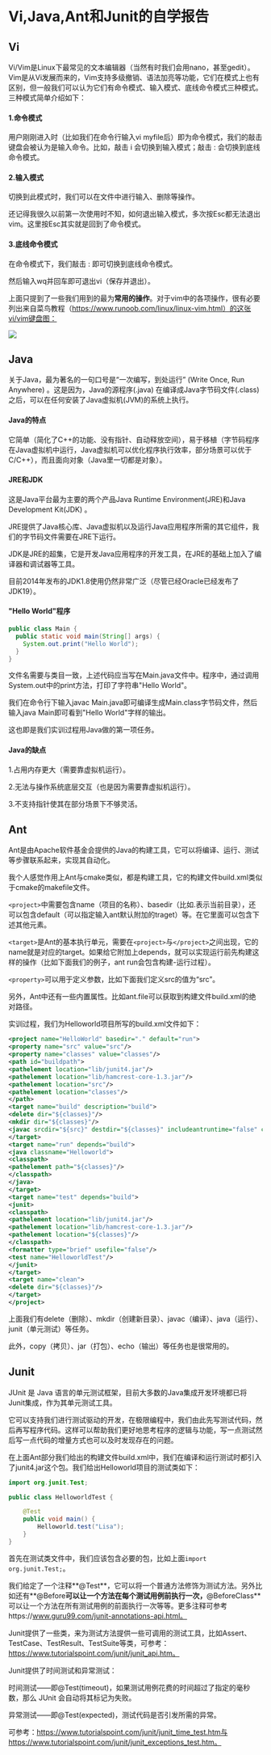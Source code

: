 # Vi,Java,Ant和Junit的自学报告

## Vi

Vi/Vim是Linux下最常见的文本编辑器（当然有时我们会用nano，甚至gedit）。Vim是从Vi发展而来的，Vim支持多级撤销、语法加亮等功能，它们在模式上也有区别，但一般我们可以认为它们有命令模式、输入模式、底线命令模式三种模式。三种模式简单介绍如下：

#### 1.命令模式

用户刚刚进入时（比如我们在命令行输入vi myfile后）即为命令模式，我们的敲击键盘会被认为是输入命令。比如，敲击 i 会切换到输入模式；敲击 : 会切换到底线命令模式。

#### 2.输入模式

切换到此模式时，我们可以在文件中进行输入、删除等操作。

还记得我很久以前第一次使用时不知，如何退出输入模式，多次按Esc都无法退出vim。这里按Esc其实就是回到了命令模式。

#### 3.底线命令模式

在命令模式下，我们敲击 : 即可切换到底线命令模式。

然后输入wq并回车即可退出vi（保存并退出）。



上面只提到了一些我们用到的最为**常用的操作**。对于vim中的各项操作，很有必要列出来自菜鸟教程（https://www.runoob.com/linux/linux-vim.html）的这张vi/vim键盘图：

![](vim_keyboard.jpg)





## Java

关于Java，最为著名的一句口号是“一次编写，到处运行” (Write Once, Run Anywhere)  。这是因为，Java的源程序(.java) 在编译成Java字节码文件(.class)之后，可以在任何安装了Java虚拟机(JVM)的系统上执行。  

#### Java的特点

它简单（简化了C++的功能、没有指针、自动释放空间），易于移植（字节码程序在Java虚拟机中运行，Java虚拟机可以优化程序执行效率，部分场景可以优于C/C++），而且面向对象（Java里一切都是对象）。

#### JRE和JDK

这是Java平台最为主要的两个产品Java Runtime Environment(JRE)和Java Development Kit(JDK) 。

JRE提供了Java核心库、Java虚拟机以及运行Java应用程序所需的其它组件，我们的字节码文件需要在JRE下运行。

JDK是JRE的超集，它是开发Java应用程序的开发工具，在JRE的基础上加入了编译器和调试器等工具。

目前2014年发布的JDK1.8使用仍然非常广泛（尽管已经Oracle已经发布了JDK19）。

#### "Hello World"程序

```java
public class Main {
  public static void main(String[] args) {
    System.out.print("Hello World");
  }
}
```

文件名需要与类目一致，上述代码应当写在Main.java文件中。程序中，通过调用System.out中的print方法，打印了字符串"Hello World"。

我们在命令行下输入javac Main.java即可编译生成Main.class字节码文件，然后输入java Main即可看到"Hello World"字样的输出。

这也即是我们实训过程用Java做的第一项任务。

#### Java的缺点

1.占用内存更大（需要靠虚拟机运行）。

2.无法与操作系统底层交互（也是因为需要靠虚拟机运行）。

3.不支持指针使其在部分场景下不够灵活。





## Ant

Ant是由Apache软件基金会提供的Java的构建工具，它可以将编译、运行、测试等步骤联系起来，实现其自动化。

我个人感觉作用上Ant与cmake类似，都是构建工具，它的构建文件build.xml类似于cmake的makefile文件。

`<project>`中需要包含name（项目的名称）、basedir（比如.表示当前目录），还可以包含default（可以指定输入ant默认附加的traget）等。在它里面可以包含下述其他元素。

`<target>`是Ant的基本执行单元，需要在`<project>`与`</project>`之间出现，它的name就是对应的target。如果给它附加上depends，就可以实现运行前先构建这样的操作（比如下面我们的例子，ant run会包含构建-运行过程）。

`<property>`可以用于定义参数，比如下面我们定义src的值为“src”。

另外，Ant中还有一些内置属性。比如ant.file可以获取到构建文件build.xml的绝对路径。

实训过程，我们为Helloworld项目所写的build.xml文件如下：

```xml
<project name="HelloWorld" basedir="." default="run">
<property name="src" value="src"/>
<property name="classes" value="classes"/>
<path id="buildpath">
<pathelement location="lib/junit4.jar"/>
<pathelement location="lib/hamcrest-core-1.3.jar"/>
<pathelement location="src"/>
<pathelement location="classes"/>
</path>
<target name="build" description="build">
<delete dir="${classes}"/>
<mkdir dir="${classes}"/>
<javac srcdir="${src}" destdir="${classes}" includeantruntime="false" classpathref="buildpath"> </javac>
</target>
<target name="run" depends="build">
<java classname="Helloworld">
<classpath>
<pathelement path="${classes}"/>
</classpath>
</java>
</target>
<target name="test" depends="build">
<junit>
<classpath>
<pathelement location="lib/junit4.jar"/>
<pathelement location="lib/hamcrest-core-1.3.jar"/>
<pathelement location="${classes}"/>
</classpath>
<formatter type="brief" usefile="false"/>
<test name="HelloworldTest"/>
</junit>
</target>
<target name="clean">
<delete dir="${classes}"/>
</target>
</project>
```

上面我们有delete（删除）、mkdir（创建新目录）、javac（编译）、java（运行）、junit（单元测试）等任务。

此外，copy（拷贝）、jar（打包）、echo（输出）等任务也是很常用的。





## Junit

JUnit 是 Java 语言的单元测试框架，目前大多数的Java集成开发环境都已将Junit集成，作为其单元测试工具。

它可以支持我们进行测试驱动的开发，在极限编程中，我们由此先写测试代码，然后再写程序代码。这样可以帮助我们更好地思考程序的逻辑与功能，写一点测试然后写一点代码的增量方式也可以及时发现存在的问题。

在上面Ant部分我们给出的构建文件build.xml中，我们在编译和运行测试时都引入了junit4.jar这个包。我们给出Helloworld项目的测试类如下：

```java
import org.junit.Test;

public class HelloworldTest {

    @Test
    public void main() {
        Helloworld.test("Lisa");
    }
}
```

首先在测试类文件中，我们应该包含必要的包，比如上面`import org.junit.Test;`。

我们给定了一个注释**@Test**，它可以将一个普通方法修饰为测试方法。另外比如还有**@Before**可以让一个方法在每个测试用例前执行一次，**@BeforeClass**可以让一个方法在所有测试用例的前面执行一次等等。更多注释可参考https://www.guru99.com/junit-annotations-api.html。

Junit提供了一些类，来为测试方法提供一些可调用的测试工具，比如Assert、TestCase、TestResult、TestSuite等类，可参考：https://www.tutorialspoint.com/junit/junit_api.htm。

Junit提供了时间测试和异常测试：

时间测试——即@Test(timeout)，如果测试用例花费的时间超过了指定的毫秒数，那么 JUnit 会自动将其标记为失败。

异常测试——即@Test(expected)，测试代码是否引发所需的异常。

可参考：https://www.tutorialspoint.com/junit/junit_time_test.htm与https://www.tutorialspoint.com/junit/junit_exceptions_test.htm。
